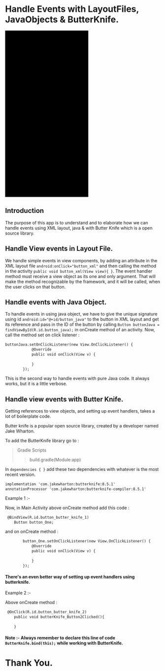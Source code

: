 # Handle Events with LayoutFiles, JavaObjects & ButterKnife.

![](Handle_Events_With_LayoutFilesXML_JavaObjects_ButterKnife_github.gif)

## Introduction

The purpose of this app is to understand and to elaborate how we can handle events using XML layout, java & with Butter Knife which is a open source library.

## Handle View  events in Layout File.

We handle simple events in view components, by adding an attribute in the XML layout file `android:onClick="button_xml"` and then calling the method in the activity `public void button_xml(View view){
}`. The event handler method must receive a view object as its one and only argument. That will make the method recognizable by the framework, and it will be called, when the user clicks on that button.

## Handle events with Java Object.

To handle events in using java object, we have to give the unique signature using id `android:id="@+id/button_java"` to the button in XML layout and get its reference and pass in the ID of the button by calling `Button buttonJava = findViewById(R.id.button_java);` in onCreate method of an activity.
Now, call the method set on click listener :
```
buttonJava.setOnClickListener(new View.OnClickListener() {
            @Override
            public void onClick(View v) {
            
            }
        });
```

This is the second way to handle events with pure Java code. It always works, but it is a little verbose.

## Handle view events with Butter Knife.

Getting references to view objects, and setting up event handlers, takes a lot of boilerplate code.

Butter knife is a popular open source library, created by a developer named Jake Wharton.

To add the ButterKnife library go to : 
> Gradle Scripts
>> build.gradle(Module:app)

In `dependencies { }` add these two dependencies with whatever is the most recent version.

   ```
   implementation 'com.jakewharton:butterknife:8.5.1'
   annotationProcessor 'com.jakewharton:butterknife-compiler:8.5.1'
   ```

Example 1 :-

Now, in Main Activity above onCreate method add this code :

```
 @BindView(R.id.button_butter_knife_1)
    Button button_One;
```

and on onCreate method :

```
        button_One.setOnClickListener(new View.OnClickListener() {
            @Override
            public void onClick(View v) {
           
            }
        });
```

#### There's an even better way of setting up event handlers using butterknife.

Example 2 :-

Above onCreate method : 

```
 @OnClick(R.id.button_butter_knife_2)
    public void butterKnife_Button2Clicked(){
       
    }
```

#### Note :- Always remember to declare this line of code `ButterKnife.bind(this);` while working with ButterKnife.

# Thank You.
